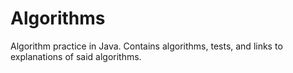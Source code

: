 # Algorithms
Algorithm practice in Java. Contains algorithms, tests, and links to explanations of said algorithms. 
